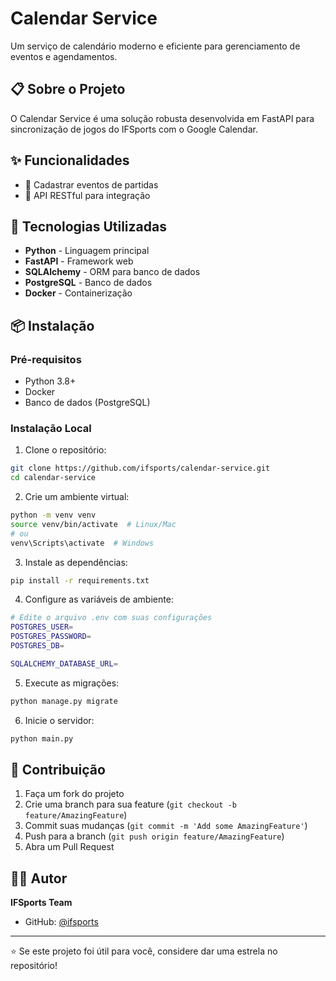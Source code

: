 # Calendar Service

Um serviço de calendário moderno e eficiente para gerenciamento de eventos e agendamentos.

## 📋 Sobre o Projeto

O Calendar Service é uma solução robusta desenvolvida em FastAPI para sincronização de jogos do IFSports com o Google Calendar.

## ✨ Funcionalidades

- 🎯 Cadastrar eventos de partidas
- 📱 API RESTful para integração

## 🚀 Tecnologias Utilizadas

- **Python** - Linguagem principal
- **FastAPI** - Framework web
- **SQLAlchemy** - ORM para banco de dados
- **PostgreSQL** - Banco de dados
- **Docker** - Containerização

## 📦 Instalação

### Pré-requisitos

- Python 3.8+
- Docker
- Banco de dados (PostgreSQL)

### Instalação Local

1. Clone o repositório:
```bash
git clone https://github.com/ifsports/calendar-service.git
cd calendar-service
```

2. Crie um ambiente virtual:
```bash
python -m venv venv
source venv/bin/activate  # Linux/Mac
# ou
venv\Scripts\activate  # Windows
```

3. Instale as dependências:
```bash
pip install -r requirements.txt
```

4. Configure as variáveis de ambiente:
```bash
# Edite o arquivo .env com suas configurações
POSTGRES_USER=
POSTGRES_PASSWORD=
POSTGRES_DB=

SQLALCHEMY_DATABASE_URL=
```

5. Execute as migrações:
```bash
python manage.py migrate
```

6. Inicie o servidor:
```bash
python main.py
```

## 🤝 Contribuição

1. Faça um fork do projeto
2. Crie uma branch para sua feature (`git checkout -b feature/AmazingFeature`)
3. Commit suas mudanças (`git commit -m 'Add some AmazingFeature'`)
4. Push para a branch (`git push origin feature/AmazingFeature`)
5. Abra um Pull Request

## 👨‍💻 Autor

**IFSports Team**

- GitHub: [@ifsports](https://github.com/ifsports)

---

⭐ Se este projeto foi útil para você, considere dar uma estrela no repositório!
